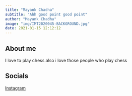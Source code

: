 ```yaml
---
title: "Mayank Chadha"
subtitle: "Ahh good point good point"
author: "Mayank Chadha"
image: "img/IMT2020045-BACKGROUND.jpg"
date: 2021-01-15 12:12:12
---
```


## About me

I love to play chess also i love those people who play chess


## Socials

[Instagram](https://www.instagram.com/mayniak_16/)
